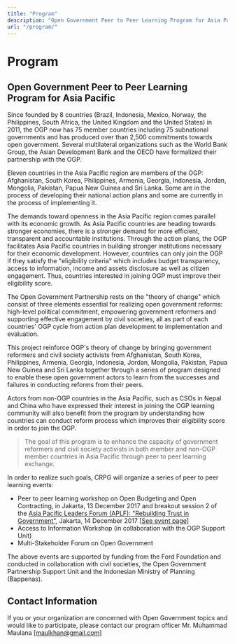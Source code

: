 ```yaml
---
title: "Program"
description: "Open Government Peer to Peer Learning Program for Asia Pacific."
url: "/program/"
---
```


# Program

## Open Government Peer to Peer Learning Program for Asia Pacific

Since founded by 8 countries (Brazil, Indonesia, Mexico, Norway, the Philippines, South Africa, the United Kingdom and the United States) in 2011, the OGP now has 75 member countries including 75 subnational governments and has produced over than 2,500 commitments towards open government. Several multilateral organizations such as the World Bank Group, the Asian Development Bank and the OECD have formalized their partnership with the OGP.

Eleven countries in the Asia Pacific region are members of the OGP: Afghanistan, South Korea, Philippines, Armenia, Georgia, Indonesia, Jordan, Mongolia, Pakistan, Papua New Guinea and Sri Lanka. Some are in the process of developing their national action plans and some are currently in the process of implementing it.

The demands toward openness in the Asia Pacific region comes parallel with its economic growth. As Asia Pacific countries are heading towards stronger economies, there is a stronger demand for more efficient, transparent and accountable institutions. Through the action plans, the OGP facilitates Asia Pacific countries in building stronger institutions necessary for their economic development. However, countries can only join the OGP if they satisfy the "eligibility criteria" which includes budget transparency, access to information, income and assets disclosure as well as citizen engagement. Thus, countries interested in joining OGP must improve their eligibility score. 

The Open Government Partnership rests on the "theory of change" which consist of three elements essential for realizing open government reforms: high-level political commitment, empowering government reformers and supporting effective engagement by civil societies, all as part of each countries' OGP cycle from action plan development to implementation and evaluation.

This project reinforce OGP's theory of change by bringing government reformers and civil society activists from Afghanistan, South Korea, Philippines, Armenia, Georgia, Indonesia, Jordan, Mongolia, Pakistan, Papua New Guinea and Sri Lanka together through a series of program designed to enable these open government actors to learn from the successes and failures in conducting reforms from their peers.

Actors from non-OGP countries in the Asia Pacific, such as CSOs in Nepal and China who have expressed their interest in joining the OGP learning community will also benefit from the program by understanding how countries can conduct reform process which improves their eligibility score in order to join the OGP.

> The goal of this program is to enhance the capacity of government reformers and civil society activists in both member and non-OGP member countries in Asia Pacific through peer to peer learning exchange.

In order to realize such goals, CRPG will organize a series of peer to peer learning events:

- Peer to peer learning workshop on Open Budgeting and Open Contracting, in Jakarta, 13 December 2017 and breakout session 2 of the [Asia Pacific Leaders Forum (APLF): "Rebuilding Trust in Government"](http://www.opengovindonesia.org/aplf2017), Jakarta, 14 December 2017 [[See event page](/events/)]
- Access to Information Workshop (in collaboration with the OGP Support Unit) 
- Multi-Stakeholder Forum on Open Government

The above events are supported by funding from the Ford Foundation and conducted in collaboration with civil societies, the Open Government Partnership Support Unit and the Indonesian Ministry of Planning (Bappenas).

## Contact Information

If you or your organization are concerned with Open Government topics and would like to participate, please contact our program officer Mr. Muhammad Maulana [maulkhan@gmail.com]